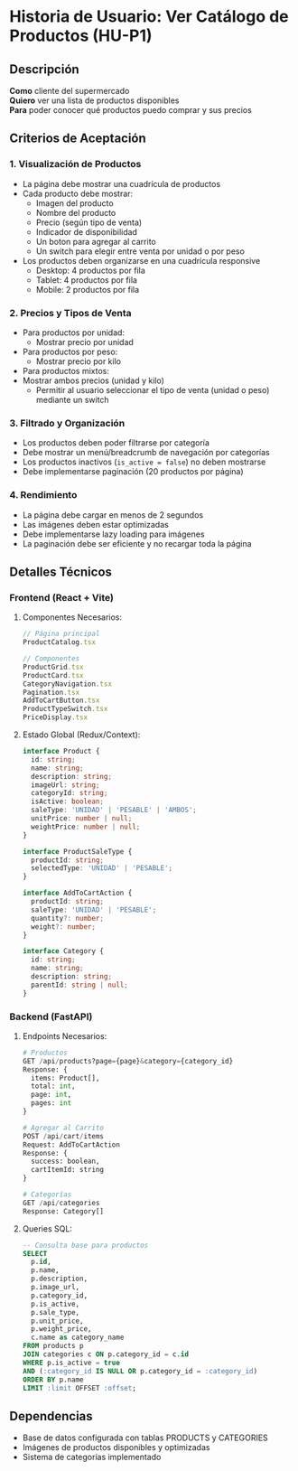# Historia de Usuario: Ver Catálogo de Productos (HU-P1)

## Descripción
**Como** cliente del supermercado  
**Quiero** ver una lista de productos disponibles  
**Para** poder conocer qué productos puedo comprar y sus precios


## Criterios de Aceptación

### 1. Visualización de Productos
- La página debe mostrar una cuadrícula de productos
- Cada producto debe mostrar:
  - Imagen del producto
  - Nombre del producto
  - Precio (según tipo de venta)
  - Indicador de disponibilidad
  - Un boton para agregar al carrito
  - Un switch para elegir entre venta por unidad o por peso
- Los productos deben organizarse en una cuadrícula responsive
  - Desktop: 4 productos por fila
  - Tablet: 4 productos por fila
  - Mobile: 2 productos por fila

### 2. Precios y Tipos de Venta
- Para productos por unidad:
  - Mostrar precio por unidad
- Para productos por peso:
  - Mostrar precio por kilo
-  Para productos mixtos:
  - Mostrar ambos precios (unidad y kilo)
    - Permitir al usuario seleccionar el tipo de venta (unidad o peso) mediante un switch

### 3. Filtrado y Organización
- Los productos deben poder filtrarse por categoría
- Debe mostrar un menú/breadcrumb de navegación por categorías
- Los productos inactivos (`is_active = false`) no deben mostrarse
- Debe implementarse paginación (20 productos por página)

### 4. Rendimiento
- La página debe cargar en menos de 2 segundos
- Las imágenes deben estar optimizadas
- Debe implementarse lazy loading para imágenes
- La paginación debe ser eficiente y no recargar toda la página

## Detalles Técnicos

### Frontend (React + Vite)
1. Componentes Necesarios:
   ```typescript
   // Página principal
   ProductCatalog.tsx
   
   // Componentes
   ProductGrid.tsx
   ProductCard.tsx
   CategoryNavigation.tsx
   Pagination.tsx
   AddToCartButton.tsx
   ProductTypeSwitch.tsx
   PriceDisplay.tsx
   ```

2. Estado Global (Redux/Context):
   ```typescript
   interface Product {
     id: string;
     name: string;
     description: string;
     imageUrl: string;
     categoryId: string;
     isActive: boolean;
     saleType: 'UNIDAD' | 'PESABLE' | 'AMBOS';
     unitPrice: number | null;
     weightPrice: number | null;
   }

   interface ProductSaleType {
     productId: string;
     selectedType: 'UNIDAD' | 'PESABLE';
   }

   interface AddToCartAction {
     productId: string;
     saleType: 'UNIDAD' | 'PESABLE';
     quantity?: number;
     weight?: number;
   }

   interface Category {
     id: string;
     name: string;
     description: string;
     parentId: string | null;
   }
   ```

### Backend (FastAPI)
1. Endpoints Necesarios:
   ```python
   # Productos
   GET /api/products?page={page}&category={category_id}
   Response: {
     items: Product[],
     total: int,
     page: int,
     pages: int
   }

   # Agregar al Carrito
   POST /api/cart/items
   Request: AddToCartAction
   Response: {
     success: boolean,
     cartItemId: string
   }

   # Categorías
   GET /api/categories
   Response: Category[]
   ```

2. Queries SQL:
   ```sql
   -- Consulta base para productos
   SELECT 
     p.id,
     p.name,
     p.description,
     p.image_url,
     p.category_id,
     p.is_active,
     p.sale_type,
     p.unit_price,
     p.weight_price,
     c.name as category_name
   FROM products p
   JOIN categories c ON p.category_id = c.id
   WHERE p.is_active = true
   AND (:category_id IS NULL OR p.category_id = :category_id)
   ORDER BY p.name
   LIMIT :limit OFFSET :offset;
   ```

## Dependencias
- Base de datos configurada con tablas PRODUCTS y CATEGORIES
- Imágenes de productos disponibles y optimizadas
- Sistema de categorías implementado

